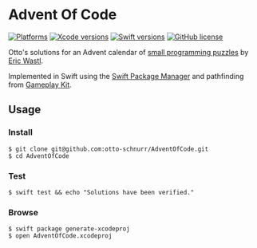 Advent Of Code
==============

[![Platforms](https://img.shields.io/badge/platforms-macOS-important.svg)][Gameplay Kit]
[![Xcode versions](https://img.shields.io/badge/Xcode-11.2-informational.svg)][Xcode versions]
[![Swift versions](https://img.shields.io/badge/swift-5.0-informational.svg)][Swift versions]
[![GitHub license](https://img.shields.io/badge/license-MIT-lightgrey.svg)][license]

[Gameplay Kit]: https://developer.apple.com/documentation/gameplaykit
[Xcode versions]: https://developer.apple.com/xcode/
[Swift versions]: https://docs.swift.org/swift-book/RevisionHistory/RevisionHistory.html
[license]: https://github.com/otto-schnurr/AdventOfCode/blob/master/LICENSE

Otto's solutions for an Advent calendar of [small programming puzzles][advent-of-code] by [Eric Wastl].

Implemented in Swift using the [Swift Package Manager][SPM] and pathfinding from [Gameplay Kit].

[advent-of-code]: https://adventofcode.com
[Eric Wastl]: http://was.tl
[SPM]: https://swift.org/package-manager/

Usage
-------

### Install ###

    $ git clone git@github.com:otto-schnurr/AdventOfCode.git
    $ cd AdventOfCode

### Test ###

    $ swift test && echo "Solutions have been verified."

### Browse ###

    $ swift package generate-xcodeproj
    $ open AdventOfCode.xcodeproj
